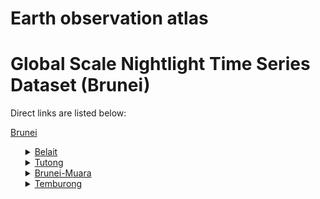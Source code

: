 # Earth observation atlas
 # Global Scale Nightlight Time Series Dataset (Brunei)
Direct links are listed below:

<a href="https://eoatlas-nightlight.s3.amazonaws.com/eoatlas-monthly-nightlight-00032.csv">Brunei</a>
<ul>
<details>
<summary><a href="https://eoatlas-nightlight.s3.amazonaws.com/eoatlas-monthly-nightlight-00714.csv">Belait</a></summary>
<ul>
<ol>
<li><a href="https://eoatlas-nightlight.s3.amazonaws.com/eoatlas-monthly-nightlight-17858.csv">Kuala Belait</a></li><li><a href="https://eoatlas-nightlight.s3.amazonaws.com/eoatlas-monthly-nightlight-17859.csv">Seria</a></li><li><a href="https://eoatlas-nightlight.s3.amazonaws.com/eoatlas-monthly-nightlight-17860.csv">Kuala Balai</a></li><li><a href="https://eoatlas-nightlight.s3.amazonaws.com/eoatlas-monthly-nightlight-17861.csv">Labi</a></li><li><a href="https://eoatlas-nightlight.s3.amazonaws.com/eoatlas-monthly-nightlight-17862.csv">Liang</a></li><li><a href="https://eoatlas-nightlight.s3.amazonaws.com/eoatlas-monthly-nightlight-17863.csv">Sukang</a></li><li><a href="https://eoatlas-nightlight.s3.amazonaws.com/eoatlas-monthly-nightlight-17864.csv">Melilas</a></li><li><a href="https://eoatlas-nightlight.s3.amazonaws.com/eoatlas-monthly-nightlight-17865.csv">Bukit Sawat</a></li></ul>
</ol>
</details>
<details>
<summary><a href="https://eoatlas-nightlight.s3.amazonaws.com/eoatlas-monthly-nightlight-00715.csv">Tutong</a></summary>
<ul>
<ol>
<li><a href="https://eoatlas-nightlight.s3.amazonaws.com/eoatlas-monthly-nightlight-17866.csv">Telisai</a></li><li><a href="https://eoatlas-nightlight.s3.amazonaws.com/eoatlas-monthly-nightlight-17867.csv">Ukong</a></li><li><a href="https://eoatlas-nightlight.s3.amazonaws.com/eoatlas-monthly-nightlight-17868.csv">Rambai</a></li><li><a href="https://eoatlas-nightlight.s3.amazonaws.com/eoatlas-monthly-nightlight-17869.csv">Lamunin</a></li><li><a href="https://eoatlas-nightlight.s3.amazonaws.com/eoatlas-monthly-nightlight-17870.csv">Tanjong Maya</a></li><li><a href="https://eoatlas-nightlight.s3.amazonaws.com/eoatlas-monthly-nightlight-17871.csv">Pekan Tutong</a></li><li><a href="https://eoatlas-nightlight.s3.amazonaws.com/eoatlas-monthly-nightlight-17872.csv">Kiudang</a></li><li><a href="https://eoatlas-nightlight.s3.amazonaws.com/eoatlas-monthly-nightlight-17873.csv">Keriam</a></li></ul>
</ol>
</details>
<details>
<summary><a href="https://eoatlas-nightlight.s3.amazonaws.com/eoatlas-monthly-nightlight-00716.csv">Brunei-Muara</a></summary>
<ul>
<ol>
<li><a href="https://eoatlas-nightlight.s3.amazonaws.com/eoatlas-monthly-nightlight-17874.csv">Pangkalan Batu</a></li><li><a href="https://eoatlas-nightlight.s3.amazonaws.com/eoatlas-monthly-nightlight-17875.csv">Sengkurong</a></li><li><a href="https://eoatlas-nightlight.s3.amazonaws.com/eoatlas-monthly-nightlight-17876.csv">Kilanas</a></li><li><a href="https://eoatlas-nightlight.s3.amazonaws.com/eoatlas-monthly-nightlight-17877.csv">Kianggeh</a></li><li><a href="https://eoatlas-nightlight.s3.amazonaws.com/eoatlas-monthly-nightlight-17878.csv">Lumapas</a></li><li><a href="https://eoatlas-nightlight.s3.amazonaws.com/eoatlas-monthly-nightlight-17879.csv">Kota Batu</a></li><li><a href="https://eoatlas-nightlight.s3.amazonaws.com/eoatlas-monthly-nightlight-17880.csv">Gadong</a></li><li><a href="https://eoatlas-nightlight.s3.amazonaws.com/eoatlas-monthly-nightlight-17881.csv">Berakas A</a></li><li><a href="https://eoatlas-nightlight.s3.amazonaws.com/eoatlas-monthly-nightlight-17882.csv">Berakas B</a></li><li><a href="https://eoatlas-nightlight.s3.amazonaws.com/eoatlas-monthly-nightlight-17883.csv">Mentiri</a></li><li><a href="https://eoatlas-nightlight.s3.amazonaws.com/eoatlas-monthly-nightlight-17884.csv">Serasa</a></li><li><a href="https://eoatlas-nightlight.s3.amazonaws.com/eoatlas-monthly-nightlight-17885.csv">Sungai Kebun</a></li><li><a href="https://eoatlas-nightlight.s3.amazonaws.com/eoatlas-monthly-nightlight-17886.csv">Saba</a></li><li><a href="https://eoatlas-nightlight.s3.amazonaws.com/eoatlas-monthly-nightlight-17887.csv">Peramu</a></li><li><a href="https://eoatlas-nightlight.s3.amazonaws.com/eoatlas-monthly-nightlight-17888.csv">Tamoi</a></li><li><a href="https://eoatlas-nightlight.s3.amazonaws.com/eoatlas-monthly-nightlight-17889.csv">Sungai Kedayan</a></li><li><a href="https://eoatlas-nightlight.s3.amazonaws.com/eoatlas-monthly-nightlight-17890.csv">Burong Pingai Ayer</a></li></ul>
</ol>
</details>
<details>
<summary><a href="https://eoatlas-nightlight.s3.amazonaws.com/eoatlas-monthly-nightlight-00717.csv">Temburong</a></summary>
<ul>
<ol>
<li><a href="https://eoatlas-nightlight.s3.amazonaws.com/eoatlas-monthly-nightlight-17891.csv">Bangar</a></li><li><a href="https://eoatlas-nightlight.s3.amazonaws.com/eoatlas-monthly-nightlight-17892.csv">Labu</a></li><li><a href="https://eoatlas-nightlight.s3.amazonaws.com/eoatlas-monthly-nightlight-17893.csv">Batu Apoi</a></li><li><a href="https://eoatlas-nightlight.s3.amazonaws.com/eoatlas-monthly-nightlight-17894.csv">Bunkok</a></li><li><a href="https://eoatlas-nightlight.s3.amazonaws.com/eoatlas-monthly-nightlight-17895.csv">Amo</a></li></ul>
</ol>
</details>
